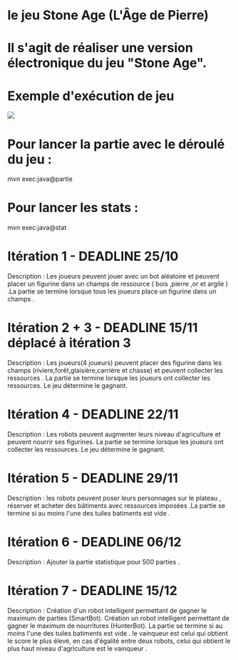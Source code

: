 #  le jeu Stone Age (L'Âge de Pierre)

# Il s'agit de réaliser une version électronique du jeu "Stone Age".

# Exemple d'exécution de jeu

![](https://github.com/JugheadTn/Stone-Age-JAVA/blob/master/Game.gif)

# Pour lancer la partie avec le déroulé du jeu :
mvn exec:java@partie 
# Pour lancer les stats :
mvn exec:java@stat


# Itération 1 - DEADLINE 25/10

Description : Les joueurs peuvent jouer avec un bot aléatoire et peuvent  placer un figurine dans un champs de ressource ( bois ,pierre ,or  et argile ) .La partie se termine lorsque tous les joueurs place  un figurine dans un champs .

# Itération 2 + 3 - DEADLINE 15/11 déplacé à itération 3

Description : Les joueurs(4 joueurs) peuvent placer des figurine dans les champs  (riviere,forêt,glaisière,carrière et chasse)  et peuvent collecter les ressources . La partie se termine lorsque les joueurs ont collecter les ressources. Le jeu détermine le gagnant. 


# Itération 4 - DEADLINE 22/11
Description : Les robots peuvent augmenter leurs niveau d'agriculture et peuvent nourrir ses figurines. La partie se termine lorsque les joueurs ont collecter les ressources. Le jeu détermine le gagnant.


# Itération 5 - DEADLINE 29/11

Description : les robots peuvent poser leurs personnages sur le plateau , réserver et acheter des bâtiments avec ressources imposées .La partie se termine si au moins l'une des tuiles batiments est vide .

# Itération 6 - DEADLINE 06/12

Description : Ajouter la partie statistique pour 500 parties .

# Itération 7 - DEADLINE 15/12

Description : Création d'un robot intelligent permettant de gagner le maximum de parties (SmartBot). Création un robot intelligent permettant de gagner le maximum de nourritures (HunterBot). La partie se termine si au moins l'une des tuiles batiments est vide . le vainqueur est celui qui obtient le score le plus élevé, en cas d'égalité entre deux robots, celui qui obtient le plus haut niveau d'agriculture est le vainqueur .






